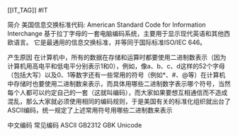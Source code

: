 [[IT_TAG]] #IT 

简介
	美国信息交换标准代码: American Standard Code for Information Interchange
	基于拉丁字母的一套电脑编码系统，主要用于显示现代英语和其他西欧语言。
	它是最通用的信息交换标准，并等同于国际标准ISO/IEC 646。

产生原因
	在计算机中，所有的数据在存储和运算时都要使用二进制数表示（因为计算机用高电平和低电平分别表示1和0），例如，像a、b、c、d这样的52个字母（包括大写）以及0、1等数字还有一些常用的符号（例如*、#、@等）在计算机中存储时也要使用二进制数来表示，而具体用哪些二进制数字表示哪个符号，当然每个人都可以约定自己的一套（这就叫编码），而大家如果要想互相通信而不造成混乱，那么大家就必须使用相同的编码规则，于是美国有关的标准化组织就出台了ASCII编码，统一规定了上述常用符号用哪些二进制数来表示

中文编码
	常见编码
		ASCII
		GB2312
		GBK
		Unicode
